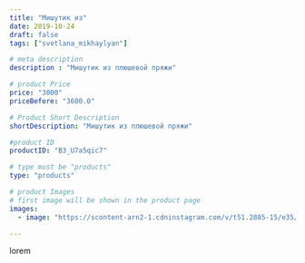 ```yaml
---
title: "Мишутик из"
date: 2019-10-24
draft: false
tags: ["svetlana_mikhaylyan"]

# meta description
description : "Мишутик из плюшевой пряжи"

# product Price
price: "3000"
priceBefore: "3600.0"

# Product Short Description
shortDescription: "Мишутик из плюшевой пряжи"

#product ID
productID: "B3_U7a5qic7"

# type must be "products"
type: "products"

# product Images
# first image will be shown in the product page
images:
  - image: "https://scontent-arn2-1.cdninstagram.com/v/t51.2885-15/e35/72402450_532468304218846_2765683793658973770_n.jpg?se=7&tp=1&_nc_ht=scontent-arn2-1.cdninstagram.com&_nc_cat=110&_nc_ohc=BEIiXyXPhgEAX-jSuMq&ccb=7-4&oh=7df2de5ee7d119d85ddddbb57f5f932c&oe=60846750&_nc_sid=86f79a&ig_cache_key=MjE2MTUzODM5MDQyNTIxNjgyNw%3D%3D.2-ccb7-4"

---
```

lorem
